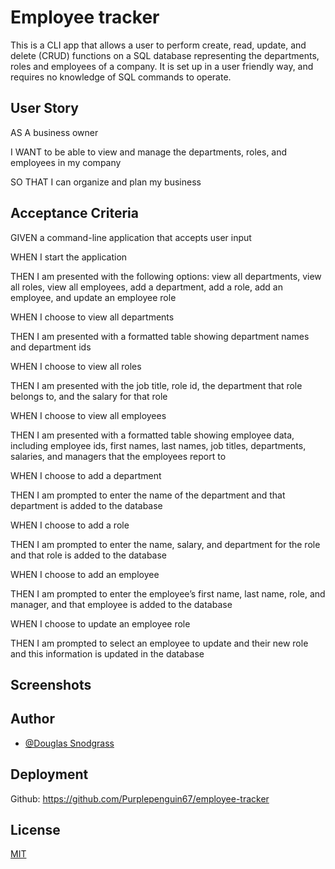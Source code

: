 
# Employee tracker

This is a CLI app that allows a user to perform create, read, update, and delete (CRUD) functions on a SQL database representing the departments, roles and employees of a company. It is set up in a user friendly way, and requires no knowledge of SQL commands to operate.

## User Story

AS A business owner

I WANT to be able to view and manage the departments, roles, and employees in my company

SO THAT I can organize and plan my business

## Acceptance Criteria

GIVEN a command-line application that accepts user input

WHEN I start the application

THEN I am presented with the following options: view all departments, view all roles, view all employees, add a department, add a role, add an employee, and update an employee role

WHEN I choose to view all departments

THEN I am presented with a formatted table showing department names and department ids

WHEN I choose to view all roles

THEN I am presented with the job title, role id, the department that role belongs to, and the salary for that role

WHEN I choose to view all employees

THEN I am presented with a formatted table showing employee data, including employee ids, first names, last names, job titles, departments, salaries, and managers that the employees report to

WHEN I choose to add a department

THEN I am prompted to enter the name of the department and that department is added to the database

WHEN I choose to add a role

THEN I am prompted to enter the name, salary, and department for the role and that role is added to the database

WHEN I choose to add an employee

THEN I am prompted to enter the employee’s first name, last name, role, and manager, and that employee is added to the database

WHEN I choose to update an employee role

THEN I am prompted to select an employee to update and their new role and this information is updated in the database



## Screenshots




## Author

- [@Douglas Snodgrass](https://www.github.com/purplepenguin67)


## Deployment




Github: https://github.com/Purplepenguin67/employee-tracker



## License

[MIT](https://choosealicense.com/licenses/mit/)

